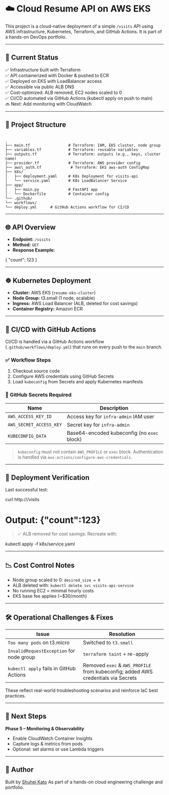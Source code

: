 # ☁️ Cloud Resume API on AWS EKS

This project is a cloud-native deployment of a simple `/visits` API using AWS infrastructure, Kubernetes, Terraform, and GitHub Actions. It is part of a hands-on DevOps portfolio.

---

## 🚀 Current Status

✅ Infrastructure built with Terraform  
✅ API containerized with Docker & pushed to ECR  
✅ Deployed on EKS with LoadBalancer access  
✅ Accessible via public ALB DNS  
✅ Cost-optimized: ALB removed, EC2 nodes scaled to 0  
✅ CI/CD automated via GitHub Actions (kubectl apply on push to main)  
🔜 Next: Add monitoring with CloudWatch

---

## 🧱 Project Structure

```

.
├── main.tf                 # Terraform: IAM, EKS cluster, node group
├── variables.tf            # Terraform: reusable variables
├── outputs.tf              # Terraform: outputs (e.g., keys, cluster name)
├── provider.tf             # Terraform: AWS provider config
├── aws\_auth.tf             # Terraform: EKS aws-auth ConfigMap
├── k8s/
│   ├── deployment.yaml     # K8s Deployment for visits-api
│   └── service.yaml        # K8s LoadBalancer Service
├── app/
│   ├── main.py             # FastAPI app
│   └── Dockerfile          # Container config
└── .github/
└── workflows/
└── deploy.yml      # GitHub Actions workflow for CI/CD

````

---

## 🌐 API Overview

- **Endpoint:** `/visits`
- **Method:** `GET`
- **Response Example:**


{
  "count": 123
}


---

## ☸️ Kubernetes Deployment

* **Cluster:** AWS EKS (`resume-eks-cluster`)
* **Node Group:** t3.small (1 node, scalable)
* **Ingress:** AWS Load Balancer (ALB, deleted for cost savings)
* **Container Registry:** Amazon ECR

---

## 🔁 CI/CD with GitHub Actions

CI/CD is handled via a GitHub Actions workflow (`.github/workflows/deploy.yml`) that runs on every push to the `main` branch.

### ✅ Workflow Steps

1. Checkout source code
2. Configure AWS credentials using GitHub Secrets
3. Load `kubeconfig` from Secrets and apply Kubernetes manifests

### 🔐 GitHub Secrets Required

| Name                    | Description                                 |
| ----------------------- | ------------------------------------------- |
| `AWS_ACCESS_KEY_ID`     | Access key for `infra-admin` IAM user       |
| `AWS_SECRET_ACCESS_KEY` | Secret key for `infra-admin`                |
| `KUBECONFIG_DATA`       | Base64-encoded kubeconfig (no `exec` block) |

> `kubeconfig` must not contain `AWS_PROFILE` or `exec` block. Authentication is handled via `aws-actions/configure-aws-credentials`.

---

## 🧪 Deployment Verification

Last successful test:


curl http://<alb-dns-name>/visits
# Output: {"count":123}


> ✅ ALB removed for cost savings. Recreate with:


kubectl apply -f k8s/service.yaml


---

## 📉 Cost Control Notes

* Node group scaled to 0: `desired_size = 0`
* ALB deleted with: `kubectl delete svc visits-api-service`
* No running EC2 = minimal hourly costs
* EKS base fee applies (\~\$30/month)

---

## 🛠️ Operational Challenges & Fixes

| Issue                                    | Resolution                                                                        |
| ---------------------------------------- | --------------------------------------------------------------------------------- |
| `Too many pods` on t3.micro              | Switched to `t3.small`                                                            |
| `InvalidRequestException` for node group | `terraform taint` + re-apply                                                      |
| `kubectl apply` fails in GitHub Actions  | Removed `exec` & `AWS_PROFILE` from kubeconfig; added AWS credentials via Secrets |

These reflect real-world troubleshooting scenarios and reinforce IaC best practices.

---

## 📆 Next Steps

**Phase 5 – Monitoring & Observability**

* Enable CloudWatch Container Insights
* Capture logs & metrics from pods
* Optional: set alarms or use Lambda triggers

---

## 📘 Author

Built by [Shuhei Kato](https://github.com/katoshuhei)
As part of a hands-on cloud engineering challenge and portfolio.
